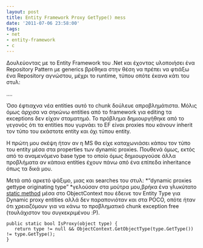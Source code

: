 ```yaml
---
layout: post
title: Entity Framework Proxy GetType() mess
date: '2011-07-06 23:58:00'
tags:
- net
- entity-framework
- c
---
```



Δουλεύοντας με το Entity Framework του .Net και έχοντας υλοποιήσει ένα Repository Pattern με generics βρέθηκα στην θέση να πρέπει να φτιάξω ένα Repository αγνώστου, μέχρι το runtime, τύπου οπότε έκανα κάτι του στυλ:

….

Όσο έφτιαχνα νέα entities αυτό το chunk δούλευε απροβλημάτιστα. Μόλις όμως άρχισα να σηκώνω entities από το framework για editing τα exceptions δεν είχαν σταματημό. Το πρόβλημα δημιουργήθηκε από το γεγονός ότι τα entities που γυρνάει το EF είναι proxies που κάνουν inherit τον τύπο του εκάστοτε entity και όχι τύπου entity.

Η πρώτη μου σκέψη ήταν αν η MS θα είχε καταχωνιάσει κάπου τον τύπο του entity μέσα στα properties των dynamic proxies. Πουθενά όμως, εκτός από το αναμενόμενο base type το οποίο όμως δημιουργούσε άλλα προβλήματα αν κάποια entities έχουν πάνω από ένα επίπεδα inheritance όπως τα δικά μου.

Μετά από αρκετό ψάξιμο, μιας και searches του στυλ: *“dynamic proxies gettype originating type” *γελούσαν στα μούτρα μου,βρήκα ένα γλυκύτατο [static method](http://msdn.microsoft.com/en-us/library/system.data.objects.objectcontext.getobjecttype.aspx) μέσα στο ObjectContext που έδεινε τον Entity Type για Dynamic proxy entities αλλά δεν παραπονιόταν και στα POCO, οπότε ήταν ότι χρειαζόμουν για να κάνω το προβληματικό chunk exception free (τουλάχιστον του συγκεκριμένου :P).
```
public static bool IsProxy(object type) {     
   return type != null && ObjectContext.GetObjectType(type.GetType()) != type.GetType(); 
}
```

